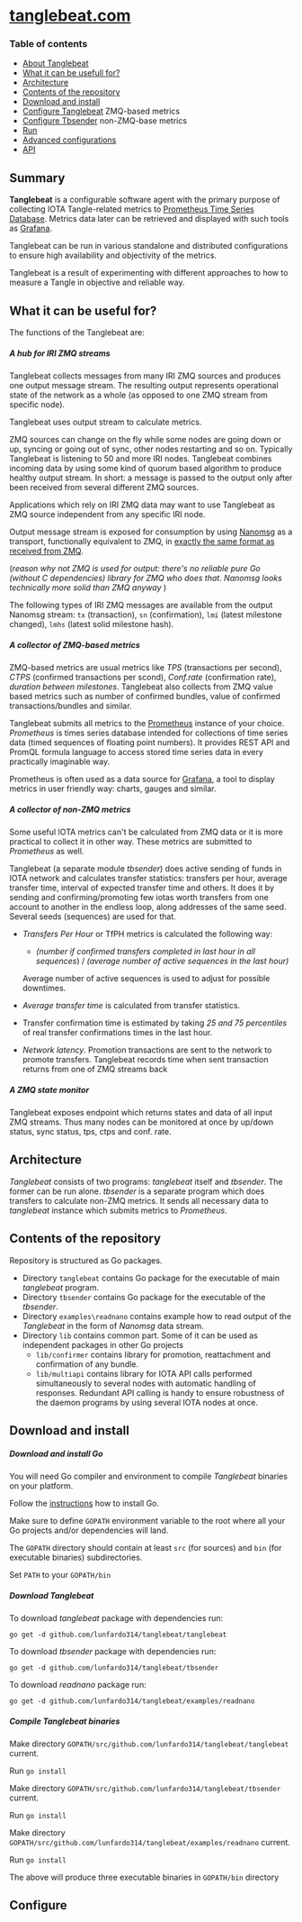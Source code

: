 # [tanglebeat.com](http://tanglebeat.com)


### Table of contents
- [About Tanglebeat](#about_tanglebeat)
- [What it can be usefull for?](#what_it_can_be_useful_for)
- [Architecture](#architecture)
- [Contents of the repository](#contents_of_the_repository)
- [Download and install](#download_and_install)
- [Configure Tanglebeat](#configure) ZMQ-based metrics
- [Configure Tbsender](#configure) non-ZMQ-base metrics
- [Run](#run)
- [Advanced configurations](#advanced_configurations)
- [API](#api)

## Summary
**Tanglebeat** is a configurable software agent with the primary purpose of 
collecting IOTA Tangle-related metrics to [Prometheus Time Series Database](https://prometheus.io/). 
Metrics data later can be retrieved and displayed with such tools as [Grafana](https://grafana.com). 

Tanglebeat can be run in various standalone and distributed configurations to ensure 
high availability and objectivity of the metrics. 

Tanglebeat is a result of experimenting with different approaches to how to measure a Tangle in 
objective and reliable way.


## What it can be useful for?
The functions of the Tanglebeat are:

##### A hub for IRI ZMQ streams
Tanglebeat  collects messages from many IRI ZMQ sources and produces 
one output message stream. The resulting  output represents operational state of the network as a whole 
(as opposed to one ZMQ stream from specific node).
 
Tanglebeat uses output stream to calculate metrics.

ZMQ sources can change on the fly while some nodes are going down or up, 
syncing or going out of sync, other nodes restarting and so on. 
Typically Tanglebeat is listening to 50 and more IRI nodes. Tanglebeat combines 
incoming data by using some kind of quorum based algorithm to produce healthy output stream. 
In short: a message is passed to the output only after been received from several different ZMQ sources.

Applications which rely on IRI ZMQ data may want to use Tanglebeat as ZMQ source 
independent from any specific IRI node. 

Output message stream is exposed for consumption by using 
[Nanomsg](https://nanomsg.org/) as a transport, functionally equivalent to ZMQ, in [exactly the same format as received 
from ZMQ](https://docs.iota.org/docs/iri/0.1/references/zmq-events).

(*reason why not ZMQ is used for output: there's no reliable pure Go (without C dependencies) library for ZMQ who does that. 
Nanomsg looks technically more solid than ZMQ anyway* ) 

The following types of IRI ZMQ messages are available from the output Nanomsg stream: `tx` (transaction), `sn` (confirmation),
`lmi` (latest milestone changed), `lmhs` (latest solid milestone hash). 


##### A collector of ZMQ-based metrics 
ZMQ-based metrics are usual metrics like *TPS* (transactions per second), *CTPS* (confirmed transactions per scond),
*Conf.rate* (confirmation rate), *duration between milestones*. 
Tanglebeat also collects from ZMQ value based metrics such as number of confirmed bundles, 
value of confirmed transactions/bundles and similar.

Tanglebeat submits all metrics to the [Prometheus](https://prometheus.io/) instance of your choice.
*Prometheus* is times series database intended for collections of time series data 
(timed sequences of floating point numbers). It provides REST API and PromQL formula 
language to access stored time series data in every practically imaginable way.

Prometheus is often used as a data source for [Grafana](https://grafana.com), a tool to display 
metrics in user friendly way: charts, gauges and similar.

##### A collector of non-ZMQ metrics 
Some useful IOTA metrics can't be calculated from ZMQ data or it is more practical to collect it
in other way. These metrics are submitted to *Prometheus* as well.

Tanglebeat (a separate module _tbsender_) does active sending of funds in IOTA network and calculates transfer statistics: 
transfers per hour, average transfer time, interval of expected transfer time and others. 
It does it by sending and confirming/promoting few iotas worth transfers from one account to 
another in the endless loop, along addresses of the same seed. Several seeds (sequences) are used for that. 

- *Transfers Per Hour* or TfPH metrics is calculated the following way:
    * *(number if confirmed transfers completed in last hour in all sequences*) / 
    *(average number of active sequences in the last hour)*
    
    Average number of active sequences is used to adjust for possible downtimes. 
   
- *Average transfer time* is calculated from transfer statistics.
- Transfer confirmation time is estimated by taking _25 and 75 percentiles_ of real 
transfer confirmations times in the last hour.
- *Network latency*. Promotion transactions are sent to the network to promote transfers. 
Tanglebeat records time when sent transaction returns from one of ZMQ streams back

##### A ZMQ state monitor
Tanglebeat exposes endpoint which returns states and data of all input ZMQ streams. 
Thus many nodes can be monitored at once by up/down status, 
sync status, tps, ctps and conf. rate.

## Architecture

_Tanglebeat_ consists of two programs: _tanglebeat_ itself and _tbsender_. 
The former can be run alone. _tbsender_ is a separate program which does transfers
to calculate non-ZMQ metrics. It sends all necessary data to _tanglebeat_ instance 
which submits metrics to _Prometheus_.

## Contents of the repository

Repository is structured as Go packages.

- Directory `tanglebeat` contains Go package for the executable of main _tanglebeat_ program.
- Directory `tbsender` contains Go package for the executable of the _tbsender_.
- Directory `examples\readnano` contains example how to read output of the _Tanglebeat_ in the form 
of _Nanomsg_ data stream.
- Directory `lib` contains common part. Some of it can be used as independent packages 
in other Go projects
    * `lib/confirmer` contains library for promotion, reattachment and confirmation of any bundle.
    * `lib/multiapi` contains library for IOTA API calls performed simultaneously to 
    several nodes with automatic handling of responses. Redundant API calling is handy to
    ensure robustness of the daemon programs by using several IOTA nodes at once.
   
 
## Download and install

##### Download and install Go
You will need Go compiler and environment to compile _Tanglebeat_ binaries on your
platform.

Follow the [instructions](https://golang.org/doc/install) how to install Go. 

Make sure to define `GOPATH` environment variable to the root where all your 
Go projects and/or dependencies will land. 

The `GOPATH` directory should contain at least `src` (for sources) and `bin` 
(for executable binaries) subdirectories. 

Set `PATH` to your `GOPATH/bin`

##### Download Tanglebeat

To download _tanglebeat_ package with dependencies run:
 
`go get -d github.com/lunfardo314/tanglebeat/tanglebeat` 

To download _tbsender_ package with dependencies run: 

`go get -d github.com/lunfardo314/tanglebeat/tbsender` 
 
To download _readnano_ package run: 

`go get -d github.com/lunfardo314/tanglebeat/examples/readnano` 
 
##### Compile Tanglebeat binaries
 
Make directory `GOPATH/src/github.com/lunfardo314/tanglebeat/tanglebeat` current.

Run `go install` 
 
Make directory `GOPATH/src/github.com/lunfardo314/tanglebeat/tbsender` current.

Run `go install` 

Make directory `GOPATH/src/github.com/lunfardo314/tanglebeat/examples/readnano` current.

Run `go install` 
 
The above will produce three executable binaries in `GOPATH/bin` directory
  
## Configure  
 
 
